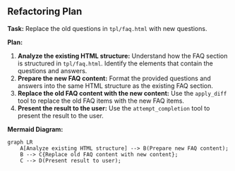 ## Refactoring Plan

**Task:** Replace the old questions in `tpl/faq.html` with new questions.

**Plan:**

1.  **Analyze the existing HTML structure:** Understand how the FAQ section is structured in `tpl/faq.html`. Identify the elements that contain the questions and answers.
2.  **Prepare the new FAQ content:** Format the provided questions and answers into the same HTML structure as the existing FAQ section.
3.  **Replace the old FAQ content with the new content:** Use the `apply_diff` tool to replace the old FAQ items with the new FAQ items.
4.  **Present the result to the user:** Use the `attempt_completion` tool to present the result to the user.

**Mermaid Diagram:**

```mermaid
graph LR
    A[Analyze existing HTML structure] --> B(Prepare new FAQ content);
    B --> C{Replace old FAQ content with new content};
    C --> D(Present result to user);
